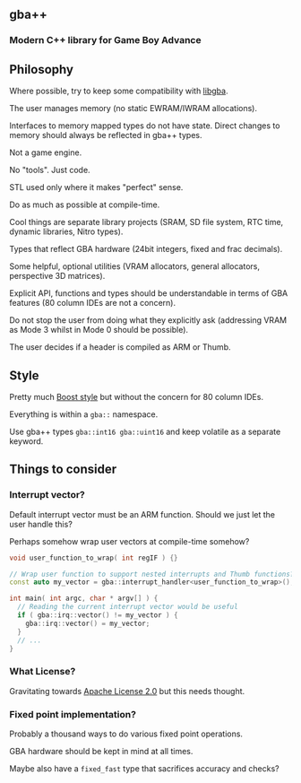 ## gba++

### Modern C++ library for Game Boy Advance

## Philosophy

Where possible, try to keep some compatibility with [libgba](https://github.com/devkitPro/libgba).

The user manages memory (no static EWRAM/IWRAM allocations).

Interfaces to memory mapped types do not have state. Direct changes to memory should always be reflected in gba++ types.

Not a game engine.

No "tools". Just code.

STL used only where it makes "perfect" sense.

Do as much as possible at compile-time.

Cool things are separate library projects (SRAM, SD file system, RTC time, dynamic libraries, Nitro types). 

Types that reflect GBA hardware (24bit integers, fixed and frac decimals).

Some helpful, optional utilities (VRAM allocators, general allocators, perspective 3D matrices).

Explicit API, functions and types should be understandable in terms of GBA features (80 column IDEs are not a concern).

Do not stop the user from doing what they explicitly ask (addressing VRAM as Mode 3 whilst in Mode 0 should be possible).

The user decides if a header is compiled as ARM or Thumb.

## Style

Pretty much [Boost style](https://github.com/boostorg/geometry/wiki/Guidelines-for-Developers) but without the concern for 80 column IDEs.

Everything is within a `gba::` namespace.

Use gba++ types `gba::int16 gba::uint16` and keep volatile as a separate keyword.

## Things to consider

### Interrupt vector?

Default interrupt vector must be an ARM function. Should we just let the user handle this?

Perhaps somehow wrap user vectors at compile-time somehow?

```cpp
void user_function_to_wrap( int regIF ) {}

// Wrap user function to support nested interrupts and Thumb functions?
const auto my_vector = gba::interrupt_handler<user_function_to_wrap>();

int main( int argc, char * argv[] ) {
  // Reading the current interrupt vector would be useful
  if ( gba::irq::vector() != my_vector ) {
    gba::irq::vector() = my_vector;
  }
  // ...
}
```

### What License?

Gravitating towards [Apache License 2.0](https://choosealicense.com/licenses/apache-2.0/) but this needs thought.

### Fixed point implementation?

Probably a thousand ways to do various fixed point operations.

GBA hardware should be kept in mind at all times.

Maybe also have a `fixed_fast` type that sacrifices accuracy and checks?
